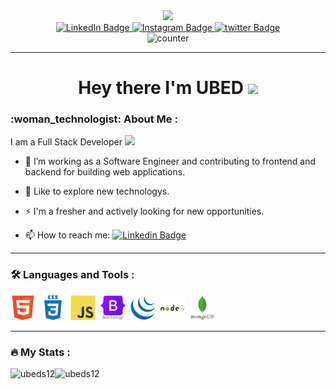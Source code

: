 <div id="header" align="center">
  <img src="https://media.giphy.com/media/M9gbBd9nbDrOTu1Mqx/giphy.gif" width="100"/>
<div id="badges">
  <a href="https://www.linkedin.com/in/ubed-shaikh">
    <img src="https://img.shields.io/badge/LinkedIn-blue?style=for-the-badge&logo=linkedin&logoColor=white" alt="LinkedIn Badge"/>
  </a>
  <a href="https://instagram.com/__ubed_shaikh__?igshid=MGNiNDI5ZTU=">
    <img src="https://img.shields.io/badge/Instagarm-red?style=for-the-badge&logo=instagram&logoColor=white" alt="Instagram Badge"/>
  </a>
  <a href="https://twitter.com/_ubed_shaikh_">
    <img src="https://img.shields.io/badge/Twitter-blue?style=for-the-badge&logo=twitter&logoColor=white" alt="twitter Badge"/>
  </a>
  <div id="badge"> 
    <img src= "https://komarev.com/ghpvc/?username=ubeds12&color=red&style=for-the-badge" alt="counter">
   
  </div>
  
---
  <h1>
  Hey there I'm UBED
  <img src="https://media.giphy.com/media/hvRJCLFzcasrR4ia7z/giphy.gif" width="30px"/>
  </h1>
  <div id="about" align="left">
    <h3>:woman_technologist: About Me :</h3>
    I am a Full Stack Developer <img src="https://media.giphy.com/media/WUlplcMpOCEmTGBtBW/giphy.gif" width="30">
    
- :telescope: I’m working as a Software Engineer and contributing to frontend and backend for building web applications.

- :seedling: Like to explore new technologys. 

- :zap: I'm a fresher and actively looking for new opportunities.

- :mailbox:  How to reach me:   [![Linkedin Badge](https://img.shields.io/badge/-Ubed_shaikh-blue?style=flat&logo=Linkedin&logoColor=white)](https://www.linkedin.com/in/ubed-shaikh)
    
 ---

### :hammer_and_wrench: Languages and Tools :
   <div>


  <img src="https://github.com/devicons/devicon/blob/master/icons/html5/html5-original.svg" title="HTML5" alt="HTML" width="40" height="40"/>&nbsp;
  <img src="https://github.com/devicons/devicon/blob/master/icons/css3/css3-plain-wordmark.svg"  title="CSS3" alt="CSS" width="40" height="40"/>&nbsp;
  <img src="https://github.com/devicons/devicon/blob/master/icons/javascript/javascript-original.svg" title="JavaScript" alt="JavaScript" width="40" height="40"/>&nbsp;
   <img src="https://github.com/devicons/devicon/blob/master/icons/bootstrap/bootstrap-original-wordmark.svg" title="Bootstrap" alt="Bootstrap" width="40" height="40"/>&nbsp;
   <img src="https://github.com/devicons/devicon/blob/master/icons/jquery/jquery-plain.svg" title="Jquery" alt="Jquery" width="40" height="40"/>&nbsp;
   <img src="https://github.com/devicons/devicon/blob/master/icons/nodejs/nodejs-original-wordmark.svg" title="NodeJS" alt="NodeJS" width="40" height="40"/>&nbsp;
   <img src="https://github.com/devicons/devicon/blob/master/icons/mongodb/mongodb-original-wordmark.svg" title="MongoDb" alt="MongoDb" width="40" height="40"/>&nbsp;
 
</div>
    
---

### :fire: My Stats :
<img align="left" src="https://github-readme-streak-stats.herokuapp.com?user=ubeds12&theme=highcontrast" alt="ubeds12"/>
<img align="left" src="https://github-readme-stats.vercel.app/api/top-langs/?username=ubeds12&layout=compact&theme=vision-friendly-dark" alt="ubeds12"/>
